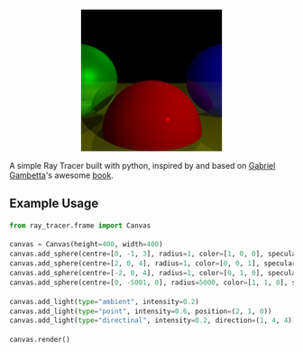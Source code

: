 #

<p align="center">
  <img src="scene.png" width="250"/>
</p>

A simple Ray Tracer built with python, inspired by and based on [Gabriel Gambetta](https://github.com/ggambetta)'s awesome [book](https://www.gabrielgambetta.com/computer-graphics-from-scratch/#part-i:-raytracing).

## Example Usage

```python
from ray_tracer.frame import Canvas

canvas = Canvas(height=400, width=400)
canvas.add_sphere(centre=[0, -1, 3], radius=1, color=[1, 0, 0], specular=500, reflective=0.2)
canvas.add_sphere(centre=[2, 0, 4], radius=1, color=[0, 0, 1], specular=500, reflective=0.3)
canvas.add_sphere(centre=[-2, 0, 4], radius=1, color=[0, 1, 0], specular=10, reflective=0.4)
canvas.add_sphere(centre=[0, -5001, 0], radius=5000, color=[1, 1, 0], specular=1000, reflective=0.5)

canvas.add_light(type="ambient", intensity=0.2)
canvas.add_light(type="point", intensity=0.6, position=(2, 1, 0))
canvas.add_light(type="directinal", intensity=0.2, direction=(1, 4, 4))

canvas.render()
```
